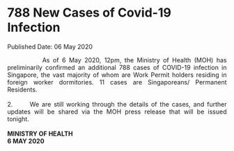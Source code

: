 <html>
    <meta http-equiv="Content-Type" content="text/html; charset=utf-8"/>
    <meta charset="utf-8"/>
    <title>788 New Cases of Covid-19 Infection</title>
    <body><h1>788 New Cases of Covid-19 Infection</h1>
    <p>Published Date: 06 May 2020</p> <p style="text-align: justify;">&nbsp; &nbsp; &nbsp; &nbsp; &nbsp; &nbsp;As of 6 May 2020, 12pm, the Ministry of Health (MOH) has preliminarily confirmed an additional 788 cases of COVID-19 infection in Singapore, the vast majority of whom are Work Permit holders residing in foreign worker dormitories. 11 cases are Singaporeans/ Permanent Residents.&nbsp;<br><br>2.&nbsp; &nbsp; &nbsp; We are still working through the details of the cases, and further updates will be shared via the MOH press release that will be issued tonight.&nbsp;<br><br><strong>MINISTRY OF HEALTH<br>6 MAY 2020</strong><br></p></body>
</html>